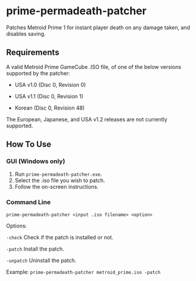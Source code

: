 # prime-permadeath-patcher #

Patches Metroid Prime 1 for instant player death on any damage taken, and disables saving.

## Requirements ##

A valid Metroid Prime GameCube .ISO file, of one of the below versions supported by the patcher:

- USA v1.0 (Disc 0, Revision 0)

- USA v1.1 (Disc 0, Revision 1)

- Korean   (Disc 0, Revision 48)

The European, Japanese, and USA v1.2 releases are not currently supported.

## How To Use ##

### GUI (Windows only) ###

1. Run `prime-permadeath-patcher.exe`.
2. Select the .iso file you wish to patch.
3. Follow the on-screen instructions.

### Command Line ###

`prime-permadeath-patcher <input .iso filename> <option>`

Options:

`-check`	Check if the patch is installed or not.

`-patch`	Install the patch.

`-unpatch`	Uninstall the patch.

Example: `prime-permadeath-patcher metroid_prime.iso -patch`
